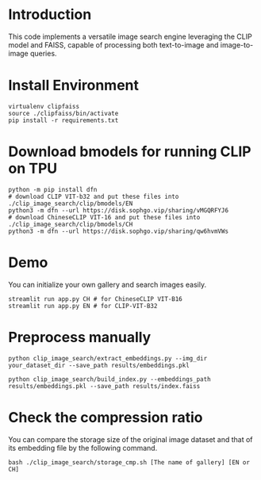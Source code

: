 # Introduction

This code implements a versatile image search engine leveraging the CLIP model and FAISS, capable of processing both text-to-image and image-to-image queries.

# Install Environment
```
virtualenv clipfaiss
source ./clipfaiss/bin/activate
pip install -r requirements.txt
```

# Download bmodels for running CLIP on TPU
```
python -m pip install dfn
# download CLIP VIT-b32 and put these files into ./clip_image_search/clip/bmodels/EN
python3 -m dfn --url https://disk.sophgo.vip/sharing/vMGQRFYJ6
# download ChineseCLIP VIT-16 and put these files into ./clip_image_search/clip/bmodels/CH
python3 -m dfn --url https://disk.sophgo.vip/sharing/qw6hvmVWs
```


# Demo
You can initialize your own gallery and search images easily.
```
streamlit run app.py CH # for ChineseCLIP VIT-B16
streamlit run app.py EN # for CLIP-VIT-B32 
```


# Preprocess manually
```
python clip_image_search/extract_embeddings.py --img_dir your_dataset_dir --save_path results/embeddings.pkl

python clip_image_search/build_index.py --embeddings_path results/embeddings.pkl --save_path results/index.faiss
```


# Check the compression ratio
You can compare the storage size of the original image dataset and that of its embedding file by the following command.
```
bash ./clip_image_search/storage_cmp.sh [The name of gallery] [EN or CH]
```
